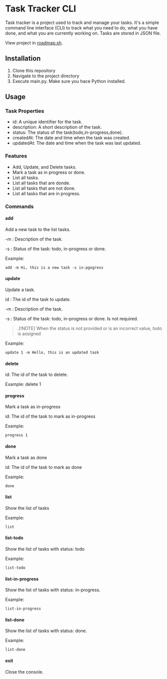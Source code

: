 # Task Tracker CLI

Task tracker is a project used to track and manage your tasks. It's a simple command line 
interface (CLI) to track what you  need to do, what you have done, and what you are currently working on.
Tasks are stored in JSON file.

View project in [roadmap.sh](https://www.roadmap.sh).

## Installation

1. Clone this repository
2. Navigate to the project directory
3. Execute main.py. Make sure you hace Python installed. 

## Usage

### Task Properties

- id: A unique identifier for the task.
- description: A short description of the task.
- status: The status of the task(todo,in-progress,done).
- createdAt: The date and time when the task was created.
- updatedAt: The date and time when the task was last updated.


### Features

- Add, Update, and Delete tasks.
- Mark a task as in progress or done.
- List all tasks.
- List all tasks that are donde.
- List all tasks that are not done.
- List all tasks that are in progress.

### Commands

#### add

Add a new task to the list tasks.

-m : Description of the task.

-s : Status of the task: todo, in-progress or done. 

Example:

    add -m Hi, this is a new task -s in-pgogress

#### update

Update a task.

id : The id of the task to update.

-m : Description of the task.

-s : Status of the task: todo, in-progress or done. Is not required.

> .[!NOTE]
> When the status is not provided or is an incorrect value, todo is assigned

Example:

    update 1 -m Hello, this is an updated task

#### delete
id: The id of the task to delete.

Example:
    delete 1

#### progress

Mark a task as in-progress

id: The id of the task to mark as in-progress

Example:

    progress 1

#### done

Mark a task as done

id: The id of the task to mark as done

Example:

    done

#### list

Show the list of tasks

Example:

    list

#### list-todo

Show the list of tasks with status: todo

Example:

    list-todo

#### list-in-progress

Show the list of tasks with status: in-progress.

Example:

    list-in-progress

#### list-done

Show the list of tasks with status: done.

Example:

    list-done

#### exit

Close the console.
